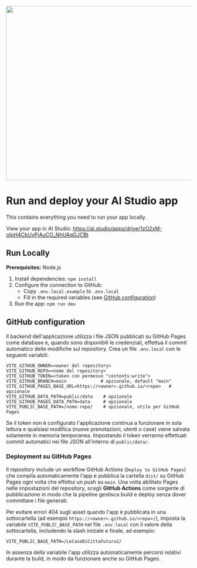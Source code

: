 <div align="center">
<img width="1200" height="475" alt="GHBanner" src="https://github.com/user-attachments/assets/0aa67016-6eaf-458a-adb2-6e31a0763ed6" />
</div>

# Run and deploy your AI Studio app

This contains everything you need to run your app locally.

View your app in AI Studio: https://ai.studio/apps/drive/1zO2xM-oIpH4CbUvPjAuCO_NhUAqGJCBt

## Run Locally

**Prerequisites:**  Node.js


1. Install dependencies:
   `npm install`
2. Configure the connection to GitHub:
   - Copy `.env.local.example` to `.env.local`
   - Fill in the required variables (see [GitHub configuration](#github-configuration))
3. Run the app:
   `npm run dev`

## GitHub configuration

Il backend dell'applicazione utilizza i file JSON pubblicati su GitHub Pages come database e, quando sono disponibili le credenziali, effettua il commit automatico delle modifiche sul repository. Crea un file `.env.local` con le seguenti variabili:

```
VITE_GITHUB_OWNER=<owner del repository>
VITE_GITHUB_REPO=<nome del repository>
VITE_GITHUB_TOKEN=<token con permesso "contents:write">
VITE_GITHUB_BRANCH=main             # opzionale, default "main"
VITE_GITHUB_PAGES_BASE_URL=https://<owner>.github.io/<repo>   # opzionale
VITE_GITHUB_DATA_PATH=public/data    # opzionale
VITE_GITHUB_PAGES_DATA_PATH=data     # opzionale
VITE_PUBLIC_BASE_PATH=/nome-repo/    # opzionale, utile per GitHub Pages
```

Se il token non è configurato l'applicazione continua a funzionare in sola lettura e qualsiasi modifica (nuove prenotazioni, utenti o case) viene salvata solamente in memoria temporanea. Impostando il token verranno effettuati commit automatici nei file JSON all'interno di `public/data/`.

### Deployment su GitHub Pages

Il repository include un workflow GitHub Actions (`Deploy to GitHub Pages`) che compila automaticamente l'app e pubblica la cartella `dist/` su GitHub Pages ogni volta che effettui un push su `main`. Una volta abilitato Pages nelle impostazioni del repository, scegli **GitHub Actions** come sorgente di pubblicazione in modo che la pipeline gestisca build e deploy senza dover committare i file generati.

Per evitare errori 404 sugli asset quando l'app è pubblicata in una sottocartella (ad esempio `https://<owner>.github.io/<repo>/`), imposta la variabile `VITE_PUBLIC_BASE_PATH` nel file `.env.local` con il valore della sottocartella, includendo la slash iniziale e finale, ad esempio:

```
VITE_PUBLIC_BASE_PATH=/LeCaseDiCittaFutura2/
```

In assenza della variabile l'app utilizza automaticamente percorsi relativi durante la build, in modo da funzionare anche su GitHub Pages.
